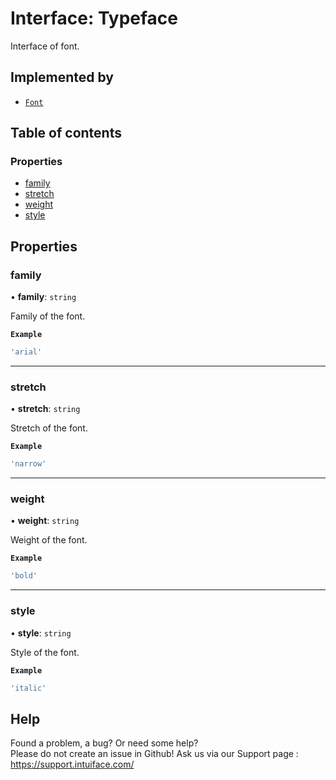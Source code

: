 # Interface: Typeface

Interface of font.

## Implemented by

- [`Font`](../classes/Font.md)

## Table of contents

### Properties

- [family](Typeface.md#family)
- [stretch](Typeface.md#stretch)
- [weight](Typeface.md#weight)
- [style](Typeface.md#style)

## Properties

### family

• **family**: `string`

Family of the font.

**`Example`**

```ts
'arial'
```

___

### stretch

• **stretch**: `string`

Stretch of the font.

**`Example`**

```ts
'narrow'
```

___

### weight

• **weight**: `string`

Weight of the font.

**`Example`**

```ts
'bold'
```

___

### style

• **style**: `string`

Style of the font.

**`Example`**

```ts
'italic'
```


## Help
Found a problem, a bug? Or need some help?  
Please do not create an issue in Github! Ask us via our Support page : https://support.intuiface.com/